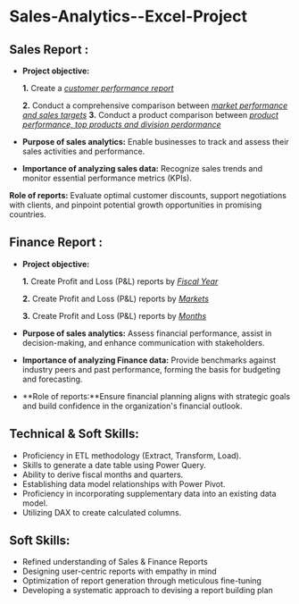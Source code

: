 # Sales-Analytics--Excel-Project
## Sales Report :


- **Project objective:** 

    **1.** Create a _[customer performance report](https://github.com/nagasuriyadn/Sales-Analytics--Excel-Project/blob/main/customer%20performance%20report.pdf)_ 

    **2.** Conduct a comprehensive comparison between _[market performance and sales targets](https://github.com/nagasuriyadn/Sales-Analytics--Excel-Project/blob/main/Market%20performance%20report.pdf)_
    **3.** Conduct a product comparison between _[product performance, top products and division perdormance](https://github.com/nagasuriyadn/Sales-Analytics--Excel-Project/blob/main/Division%20and%20product%20performance%20report.pdf)_

- **Purpose of sales analytics:** Enable businesses to track and assess their sales activities and performance.
  
- **Importance of analyzing sales data:** Recognize sales trends and monitor essential performance metrics (KPIs).

**Role of reports:** Evaluate optimal customer discounts, support negotiations with clients, and pinpoint potential growth opportunities in promising countries.

## Finance Report :

- **Project objective:** 

    **1.** Create Profit and Loss (P&L) reports by _[Fiscal Year](https://github.com/nagasuriyadn/Sales-Analytics--Excel-Project/blob/main/P%26L%20Statement%20by%20Fiscal%20Year.pdf)_ 

   **2.** Create Profit and Loss (P&L) reports by _[Markets](https://github.com/nagasuriyadn/Sales-Analytics--Excel-Project/blob/main/P%26L%20Statement%20by%20Markets.pdf)_

   **3.** Create Profit and Loss (P&L) reports by _[Months](https://github.com/nagasuriyadn/Sales-Analytics--Excel-Project/blob/main/P%26L%20Statement%20by%20Months.pdf)_

- **Purpose of sales analytics:** Assess financial performance, assist in decision-making, and enhance communication with stakeholders.

- **Importance of analyzing Finance data:** Provide benchmarks against industry peers and past performance, forming the basis for budgeting and forecasting.

- **Role of reports:**Ensure financial planning aligns with strategic goals and build confidence in the organization's financial outlook.


## Technical & Soft Skills:
- Proficiency in ETL methodology (Extract, Transform, Load).
- Skills to generate a date table using Power Query.
- Ability to derive fiscal months and quarters.
- Establishing data model relationships with Power Pivot.
- Proficiency in incorporating supplementary data into an existing data model.
- Utilizing DAX to create calculated columns.

## Soft Skills:
- Refined understanding of Sales & Finance Reports
- Designing user-centric reports with empathy in mind
- Optimization of report generation through meticulous fine-tuning
- Developing a systematic approach to devising a report building plan
